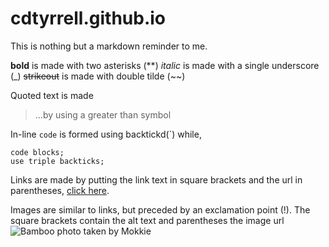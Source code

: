 # cdtyrrell.github.io

This is nothing but a markdown reminder to me.

**bold** is made with two asterisks (**)
_italic_ is made with a single underscore (_)
~~strikeout~~ is made with double tilde (~~)


Quoted text is made

> ...by using a greater than symbol 

In-line `code` is formed using backtickd(`) while,
```
code blocks;
use triple backticks;
```

Links are made by putting the link text in square brackets and the url in parentheses, [click here](http://cdtyrrell.github.io).

Images are similar to links, but preceded by an exclamation point (!). The square brackets contain the alt text and parentheses the image url ![Bamboo photo taken by Mokkie](https://upload.wikimedia.org/wikipedia/commons/thumb/b/b5/Bamboo_tree.jpg/337px-Bamboo_tree.jpg)